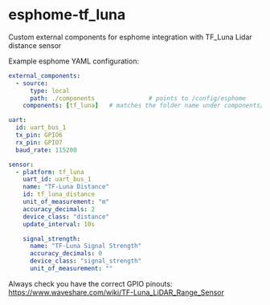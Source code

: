 # esphome-tf_luna
Custom external components for esphome integration with TF_Luna Lidar distance sensor

Example esphome YAML configuration:
```yaml
external_components:
  - source:
      type: local
      path: ./components               # points to /config/esphome
    components: [tf_luna]   # matches the folder name under components/

uart:
  id: uart_bus_1
  tx_pin: GPIO6
  rx_pin: GPIO7
  baud_rate: 115200  

sensor:
  - platform: tf_luna
    uart_id: uart_bus_1
    name: "TF-Luna Distance"
    id: tf_luna_distance
    unit_of_measurement: "m"
    accuracy_decimals: 2
    device_class: "distance"
    update_interval: 10s

    signal_strength:
      name: "TF-Luna Signal Strength"
      accuracy_decimals: 0
      device_class: "signal_strength"
      unit_of_measurement: ""
```
Always check you have the correct GPIO pinouts:
https://www.waveshare.com/wiki/TF-Luna_LiDAR_Range_Sensor
